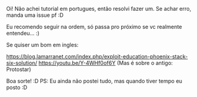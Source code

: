 Oi!
Não achei tutorial em portugues, então resolvi fazer um.
Se achar erro, manda uma issue pf :D

Eu recomendo seguir na ordem, só passa pro próximo se vc realmente entendeu... :)

Se quiser um bom em ingles:

https://blog.lamarranet.com/index.php/exploit-education-phoenix-stack-six-solution/ 
https://youtu.be/Y-4WHf0of6Y (Mas é sobre o antigo: Protostar)

Boa sorte! :D
PS: Eu ainda não postei tudo, mas quando tiver tempo eu posto :D
